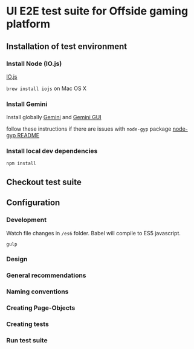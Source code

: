 # UI E2E test suite for Offside gaming platform

## Installation of test environment 

### Install Node (IO.js)

[IO.js](https://iojs.org/) 

`brew install iojs` on Mac OS X

### Install Gemini

Install globally [Gemini](https://github.com/gemini-testing/gemini) and [Gemini GUI](https://github.com/gemini-testing/gemini-gui)

follow these instructions if there are issues with `node-gyp` package [node-gyp README](https://github.com/nodejs/node-gyp/blob/master/README.md)

### Install local dev dependencies

`npm install`

## Checkout test suite

## Configuration

### Development

Watch file changes in `/es6` folder. Babel will compile to ES5 javascript.

`gulp`

### Design

### General recommendations

### Naming conventions

### Creating Page-Objects

### Creating tests 

### Run test suite